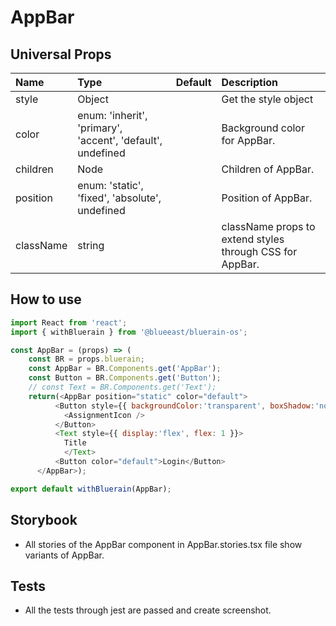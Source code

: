 # AppBar

## Universal Props

| Name | Type | Default | Description |
|:-----|:-----|:--------|:------------|
| style | Object |  | Get the style object |
| color | enum: 'inherit', 'primary', 'accent', 'default', undefined | | Background color for AppBar. |
| children | Node | | Children of AppBar. |
| position | enum: 'static', 'fixed', 'absolute', undefined | | Position of AppBar. |
| className | string | | className props to extend styles through CSS for AppBar. |

## How to use

```JavaScript
import React from 'react';
import { withBluerain } from '@blueeast/bluerain-os';

const AppBar = (props) => (
    const BR = props.bluerain;
    const AppBar = BR.Components.get('AppBar');
    const Button = BR.Components.get('Button');
    // const Text = BR.Components.get('Text');
    return(<AppBar position="static" color="default">
          <Button style={{ backgroundColor:'transparent', boxShadow:'none', border:0 }}>
            <AssignmentIcon />
          </Button>
          <Text style={{ display:'flex', flex: 1 }}>
            Title
            </Text>
          <Button color="default">Login</Button>
      </AppBar>);

export default withBluerain(AppBar);
```

## Storybook

- All stories of the AppBar component in AppBar.stories.tsx file show variants of AppBar.

## Tests

- All the tests through jest are passed and create screenshot.